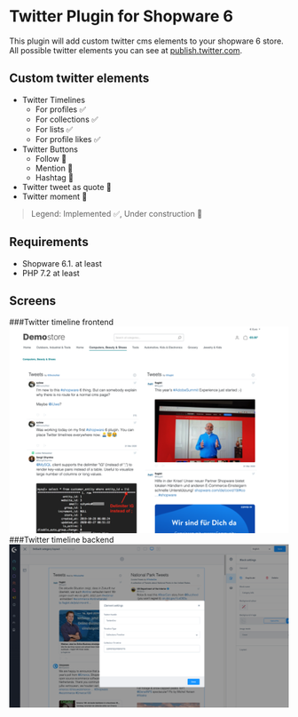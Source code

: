 # Twitter Plugin for Shopware 6
This plugin will add custom twitter cms elements to your shopware 6 store.  
All possible twitter elements you can see at [publish.twitter.com](https://publish.twitter.com/).
## Custom twitter elements 
* Twitter Timelines
  * For profiles :white_check_mark:
  * For collections :white_check_mark:
  * For lists :white_check_mark:
  * For profile likes :white_check_mark:
* Twitter Buttons
  * Follow :construction:
  * Mention :construction:
  * Hashtag :construction:
* Twitter tweet as quote :construction:
* Twitter moment :construction:
> Legend: Implemented :white_check_mark:, Under construction :construction:
## Requirements
* Shopware 6.1. at least
* PHP 7.2 at least
## Screens
###Twitter timeline frontend  
![Twitter timeline in frontend](https://raw.githubusercontent.com/flagbit/shopware6-twitter/master/docs/images/shopware-6-twitter-timeline-frontend.png "Twitter timeline in frontend")
###Twitter timeline backend  
![Twitter timeline backend configuration](https://raw.githubusercontent.com/flagbit/shopware6-twitter/97b07d18b75e5d0cdc1623b2c3c3b80f396c1b29/docs/images/shopware-6-twitter-timeline-backend.png "Twitter timeline backend configuration")

